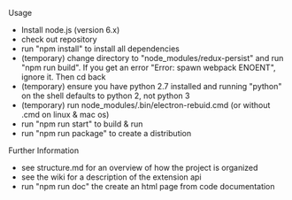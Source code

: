 Usage

- Install node.js (version 6.x)
- check out repository
- run "npm install" to install all dependencies
- (temporary) change directory to "node_modules/redux-persist" and run "npm run build". If you get an error "Error: spawn webpack ENOENT", ignore it. Then cd back
- (temporary) ensure you have python 2.7 installed and running "python" on the shell defaults to python 2, not python 3
- (temporary) run node_modules/.bin/electron-rebuid.cmd (or without .cmd on linux & mac os)
- run "npm run start" to build & run
- run "npm run package" to create a distribution

Further Information

- see structure.md for an overview of how the project is organized
- see the wiki for a description of the extension api
- run "npm run doc" the create an html page from code documentation
